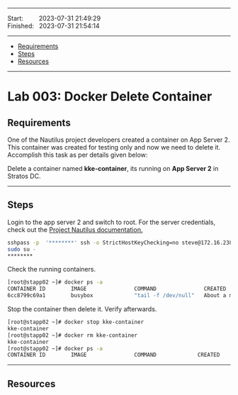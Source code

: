 
------------------------------

Start: &nbsp;&nbsp;&nbsp;&nbsp;&nbsp;&nbsp;&nbsp;&nbsp;2023-07-31 21:49:29  
Finished: &nbsp;&nbsp;2023-07-31 21:54:14

------------------------------

- [Requirements](#requirements)
- [Steps](#steps)
- [Resources](#resources)

------------------------------

# Lab 003: Docker Delete Container

## Requirements

One of the Nautilus project developers created a container on App Server 2. This container was created for testing only and now we need to delete it. Accomplish this task as per details given below:

Delete a container named **kke-container**, its running on **App Server 2** in Stratos DC.

------------------------------

## Steps


Login to the app server 2 and switch to root. For the server credentials, check out the [Project Nautilus documentation.](https://kodekloudhub.github.io/kodekloud-engineer/docs/projects/nautilus)


```bash
sshpass -p  '********' ssh -o StrictHostKeyChecking=no steve@172.16.238.11
sudo su -
********
```

Check the running containers.

```bash
[root@stapp02 ~]# docker ps -a
CONTAINER ID        IMAGE               COMMAND               CREATED              STATUS              PORTS               NAMES
6cc8799c69a1        busybox             "tail -f /dev/null"   About a minute ago   Up About a minute                       kke-container 
```

Stop the container then delete it. Verify afterwards. 

```bash
[root@stapp02 ~]# docker stop kke-container
kke-container
[root@stapp02 ~]# docker rm kke-container
kke-container
[root@stapp02 ~]# docker ps -a
CONTAINER ID        IMAGE               COMMAND             CREATED             STATUS              PORTS               NAMES 
```

------------------------------

## Resources